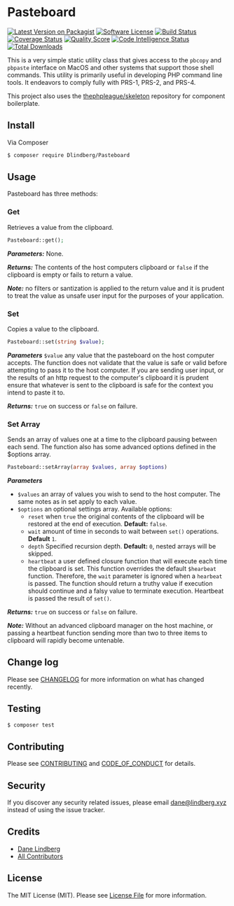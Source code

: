 # Pasteboard

[![Latest Version on Packagist][ico-version]][link-packagist]
[![Software License][ico-license]](LICENSE.md)
[![Build Status][ico-travis]][link-travis]
[![Coverage Status][ico-scrutinizer]][link-scrutinizer]
[![Quality Score][ico-code-quality]][link-code-quality]
[![Code Intelligence Status][ico-scrutinizer-code-intelligence]][link-code-intelligence]
[![Total Downloads][ico-downloads]][link-downloads]

This is a very simple static utility class that gives access to the `pbcopy` and `pbpaste` interface on MacOS and other systems that support those shell commands. This utility is primarily useful in developing PHP command line tools. It endeavors to comply fully with PRS-1, PRS-2, and PRS-4.

This project also uses the [thephpleague/skeleton](https://github.com/thephpleague/skeleton) repository for component boilerplate.

## Install

Via Composer

``` bash
$ composer require Dlindberg/Pasteboard
```

## Usage

Pasteboard has three methods:

### Get

Retrieves a value from the clipboard.

```php
Pasteboard::get();
```

***Parameters:*** None.

***Returns:*** The contents of the host computers clipboard or `false` if the clipboard is empty or fails to return a value.

***Note:*** no filters or santization is applied to the return value and it is prudent to treat the value as unsafe user input for the purposes of your application.

### Set

Copies a value to the clipboard.

```php
Pasteboard::set(string $value);
```

***Parameters*** `$value` any value that the pasteboard on the host computer accepts. The function does not validate that the value is safe or valid before attempting to pass it to the host computer. If you are sending user input, or the results of an http request to the computer's clipboard it is prudent ensure that whatever is sent to the clipboard is safe for the context you intend to paste it to.

***Returns:*** `true` on success or `false` on failure. 

### Set Array

Sends an array of values one at a time to the clipboard pausing between each send. The function also has some advanced options defined in the $options array.

```php
Pasteboard::setArray(array $values, array $options)
```

***Parameters***

* `$values` an array of values you wish to send to the host computer. The same notes as in set apply to each value.
* `$options` an optional settings array. Available options:
    * `reset` when `true` the original contents of the clipboard will be restored at the end of execution. **Default:** `false`.
    * `wait` amount of time in seconds to wait between `set()` operations. **Default** `1`.
    * `depth` Specified recursion depth. **Default:** `0`, nested arrays will be skipped.
    * `heartbeat` a user defined closure function that will execute each time the clipboard is set. This function overrides the default `$hearbeat` function. Therefore, the `wait` parameter is ignored when a `hearbeat` is passed. The function should return a truthy value if execution should continue and a falsy value to terminate execution. Heartbeat is passed the result of `set()`.

***Returns:*** `true` on success or `false` on failure.

***Note:*** Without an advanced clipboard manager on the host machine, or passing a heartbeat function sending more than two to three items to clipboard will rapidly become untenable.

## Change log

Please see [CHANGELOG](CHANGELOG.md) for more information on what has changed recently.

## Testing

``` bash
$ composer test
```

## Contributing

Please see [CONTRIBUTING](CONTRIBUTING.md) and [CODE_OF_CONDUCT](CODE_OF_CONDUCT.md) for details.

## Security

If you discover any security related issues, please email dane@lindberg.xyz instead of using the issue tracker.

## Credits

- [Dane Lindberg][link-author]
- [All Contributors][link-contributors]

## License

The MIT License (MIT). Please see [License File](LICENSE.md) for more information.

[ico-version]: https://img.shields.io/packagist/v/dlindberg/pasteboard.svg?style=flat-square
[ico-license]: https://img.shields.io/badge/license-MIT-brightgreen.svg?style=flat-square
[ico-travis]: https://img.shields.io/travis/dlindberg/pasteboard/master.svg?style=flat-square
[ico-scrutinizer]: https://img.shields.io/scrutinizer/coverage/g/dlindberg/pasteboard.svg?style=flat-square
[ico-code-quality]: https://img.shields.io/scrutinizer/g/dlindberg/pasteboard.svg?style=flat-square
[ico-downloads]: https://img.shields.io/packagist/dt/dlindberg/pasteboard.svg?style=flat-square
[ico-scrutinizer-code-intelligence]: https://scrutinizer-ci.com/g/dlindberg/pasteboard/badges/code-intelligence.svg?b=master

[link-packagist]: https://packagist.org/packages/dlindberg/pasteboard
[link-travis]: https://travis-ci.org/dlindberg/pasteboard
[link-scrutinizer]: https://scrutinizer-ci.com/g/dlindberg/pasteboard/code-structure
[link-code-quality]: https://scrutinizer-ci.com/g/dlindberg/pasteboard
[link-downloads]: https://packagist.org/packages/dlindberg/pasteboard
[link-author]: https://github.com/dlindberg
[link-code-intelligence]: https://scrutinizer-ci.com/code-intelligence
[link-contributors]: ../../contributors
